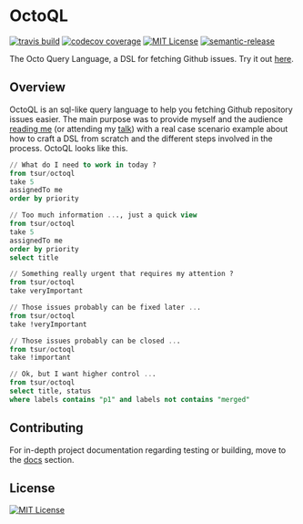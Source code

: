 # OctoQL

[![travis build](https://img.shields.io/travis/danilorossi/es6-lib-template.svg?style=flat-square)](https://travis-ci.org/danilorossi/es6-lib-template)
[![codecov coverage](https://img.shields.io/codecov/c/github/danilorossi/es6-lib-template.svg?style=flat-square)](https://codecov.io/github/danilorossi/es6-lib-template)
[![MIT License](https://img.shields.io/npm/l/es6-lib-template.svg?style=flat-square)](http://opensource.org/licenses/MIT)
[![semantic-release](https://img.shields.io/badge/%20%20%F0%9F%93%A6%F0%9F%9A%80-semantic--release-e10079.svg?style=flat-square)](https://github.com/semantic-release/semantic-release)

The Octo Query Language, a DSL for fetching Github issues. Try it out [here]().

## Overview

OctoQL is an sql-like query language to help you fetching Github repository issues easier. The main purpose was to provide myself and the audience [reading me]() (or attending my [talk]()) with a real case scenario example about how to craft a DSL from scratch and the different steps involved in the process. OctoQL looks like this.

```sql
// What do I need to work in today ?
from tsur/octoql
take 5
assignedTo me
order by priority   

// Too much information ..., just a quick view
from tsur/octoql
take 5
assignedTo me
order by priority
select title

// Something really urgent that requires my attention ?
from tsur/octoql
take veryImportant

// Those issues probably can be fixed later ...
from tsur/octoql
take !veryImportant

// Those issues probably can be closed ...
from tsur/octoql
take !important

// Ok, but I want higher control ...
from tsur/octoql
select title, status
where labels contains "p1" and labels not contains "merged"
```

## Contributing

For in-depth project documentation regarding testing or building, move to the [docs]() section.  

## License

[![MIT License](https://img.shields.io/npm/l/es6-lib-template.svg?style=flat-square)](http://opensource.org/licenses/MIT)
